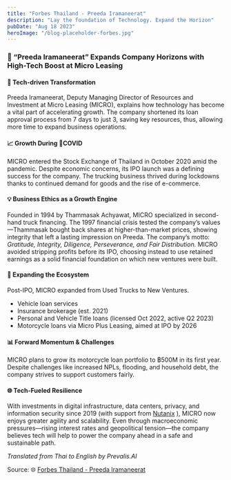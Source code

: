 ```yaml
---
title: "Forbes Thailand - Preeda Iramaneerat"
description: "Lay the foundation of Technology. Expand the Horizon"
pubDate: "Aug 18 2023"
heroImage: "/blog-placeholder-forbes.jpg"
---
```


### 🚀 “Preeda Iramaneerat” Expands Company Horizons with High-Tech Boost at Micro Leasing

#### 🚛 Tech-driven Transformation  
Preeda Iramaneerat, Deputy Managing Director of Resources and Investment at Micro Leasing (MICRO), explains how technology has become a vital part of accelerating growth. The company shortened its loan approval process from 7 days to just 3, saving key resources, thus, allowing more time to expand business operations.

#### 📈 Growth During 🦠COVID  
MICRO entered the Stock Exchange of Thailand in October 2020 amid the pandemic. Despite economic concerns, its IPO launch was a defining success for the company. The trucking business thrived during lockdowns thanks to continued demand for goods and the rise of e-commerce.

#### 💡 Business Ethics as a Growth Engine  
Founded in 1994 by Thammasak Achyawat, MICRO specialized in second-hand truck financing. The 1997 financial crisis tested the company’s values—Thammasak bought back shares at higher-than-market prices, showing integrity that left a lasting impression on Preeda.
The company’s motto: *Gratitude, Integrity, Diligence, Perseverance, and Fair Distribution.* MICRO avoided stripping profits before its IPO, choosing instead to use retained earnings as a solid financial foundation on which new ventures were built.

#### 🏢 Expanding the Ecosystem  
Post-IPO, MICRO expanded from Used Trucks to New Ventures.
- Vehicle loan services  
- Insurance brokerage (est. 2021)  
- Personal and Vehicle Title loans (licensed Oct 2022, active Q2 2023)  
- Motorcycle loans via Micro Plus Leasing, aimed at IPO by 2026

#### 📊 Forward Momentum & Challenges  
MICRO plans to grow its motorcycle loan portfolio to ฿500M in its first year. Despite challenges like increased NPLs, flooding, and household debt, the company strives to support customers fairly.

#### 🌐 Tech-Fueled Resilience  
With investments in digital infrastructure, data centers, privacy, and information security since 2019 (with support from [Nutanix](https://www.nutanix.com/company/customers/micro-leasing#) ), MICRO now enjoys greater agility and scalability. Even through macroeconomic pressures—rising interest rates and geopolitical tension—the company believes tech will help to power the company ahead in a safe and sustainable path.

_Translated from Thai to English by Prevalis.AI_

Source: 🌐 [Forbes Thailand - Preeda Iramaneerat](https://forbesthailand.com/dine-with-the-boss/people/%E0%B8%9B%E0%B8%A3%E0%B8%B5%E0%B8%94%E0%B8%B2-%E0%B9%84%E0%B8%AD%E0%B8%A3%E0%B8%A1%E0%B8%93%E0%B8%B5%E0%B8%A3%E0%B8%B1%E0%B8%95%E0%B8%99%E0%B9%8C-%E0%B9%80%E0%B8%AA%E0%B8%A3%E0%B8%B4%E0%B8%A1%E0%B9%84%E0%B8%AE%E0%B9%80%E0%B8%97%E0%B8%84-%E0%B8%82%E0%B8%A2%E0%B8%B2%E0%B8%A2%E0%B8%99%E0%B9%88%E0%B8%B2%E0%B8%99%E0%B8%99%E0%B9%89%E0%B8%B3-micro-leasing)
